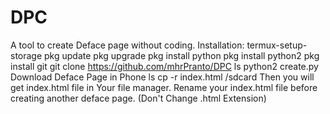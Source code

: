 # DPC
A tool to create Deface page without coding.
Installation:
termux-setup-storage
pkg update
pkg upgrade
pkg install python
pkg install python2
pkg install git
git clone https://github.com/mhrPranto/DPC
ls
python2 create.py
Download Deface Page in Phone
ls
cp -r index.html /sdcard
Then you will get index.html file in Your file manager.
Rename your index.html file before creating another deface page.
(Don't Change .html Extension)
